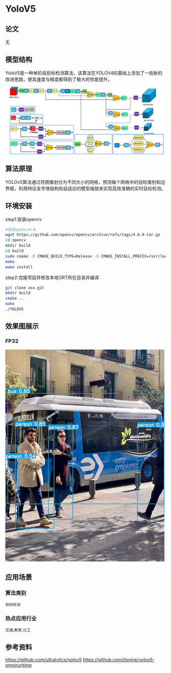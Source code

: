 # YoloV5

## 论文

无

## 模型结构

YoloV5是一种单阶段目标检测算法，该算法在YOLOV4的基础上添加了一些新的改进思路，使其速度与精度都得到了极大的性能提升。

<img src=./doc/YOLOV5_01.jpg style="zoom:100%;" align=middle>

## 算法原理

YOLOv5算法通过将图像划分为不同大小的网格，预测每个网格中的目标类别和边界框，利用特征金字塔结构和自适应的模型缩放来实现高效准确的实时目标检测。

## 环境安装

step1:安装opencv

```bash
#安装opencv4.6
wget https://github.com/opencv/opencv/archive/refs/tags/4.6.0.tar.gz
cd opencv
mkdir build
cd build
sudo cmake -D CMAKE_BUILD_TYPE=Release -D CMAKE_INSTALL_PREFIX=/usr/local ..
make
make install
```

step2:克隆项目并修改本地ORT所在目录并编译

```bash
git clone xxx.git
mkdir build
cmake ..
make
./YOLOV5
```

## 效果图展示

### FP32

<div style="text-align:left;">
  <img src="./resource/images/result.jpg" alt="Image" style="width:500px;">
</div>

## 应用场景

### 算法类别

`目标检测`

### 热点应用行业

`交通`,`教育`,`化工`

## 参考资料

https://github.com/ultralytics/yolov5
https://github.com/itsnine/yolov5-onnxruntime

